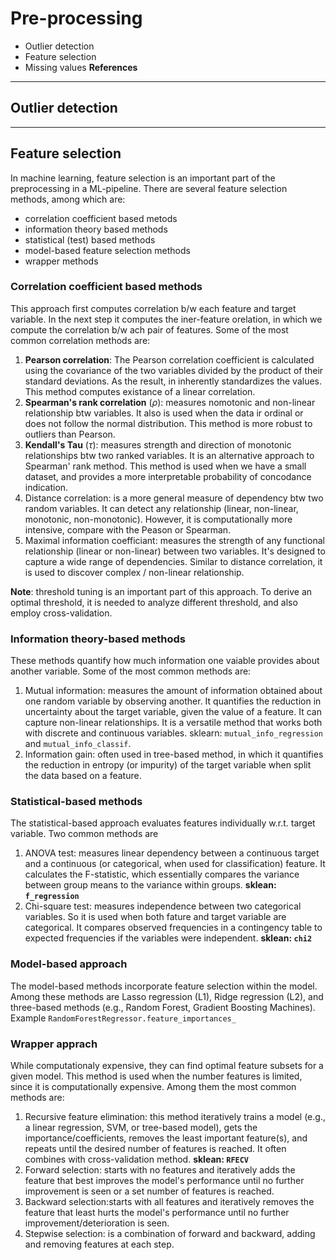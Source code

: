 # Pre-processing 
- Outlier detection
- Feature selection
- Missing values
__References__
[^1]: Book - Python Feature Engineering Cookbook - Second Edition By Soledad Gall
[^2]: Book - Feature Engineering for Machine Learning By Alice Zheng and Amanda Casari
[^3]: Book - Python Data Cleaning and Preparation Best Practices by Maria Zervou


---
## Outlier detection


---
## Feature selection
In machine learning, feature selection is an important part of the preprocessing in a ML-pipeline. There are several feature selection methods, among which are:
- correlation coefficient based metods
- information theory based methods
- statistical (test) based methods
- model-based feature selection methods
- wrapper methods


### Correlation coefficient based methods
This approach first computes correlation b/w each feature and target variable. In the next step it computes the iner-feature orelation, in which we compute the correlation b/w ach pair of features. Some of the most common correlation methods are:
1. __Pearson correlation__: The Pearson correlation coefficient is calculated using the covariance of the two variables divided by the product of their standard deviations. As the result, in inherently standardizes the values. This method computes existance of a linear correlation.
2. __Spearman's rank correlation__ ($\rho$): measures nomotonic and non-linear relationship btw variables. It also is used when the data ir ordinal or does not follow the normal distribution. This method is more robust to outliers than Pearson.
3. __Kendall's Tau__ ($\tau$): measures strength and direction of monotonic relationships btw two ranked variables. It is an alternative approach to Spearman' rank method. This method is used when we have a small dataset, and provides a more interpretable probability of concodance indication.
4. Distance correlation: is a more general measure of dependency btw two random variables. It can detect any relationship (linear, non-linear, monotonic, non-monotonic). However, it is computationally more intensive, compare with the Peason or Spearman.
5. Maximal information coefficiant:  measures the strength of any functional relationship (linear or non-linear) between two variables. It's designed to capture a wide range of dependencies. Similar to distance correlation, it is used to discover complex / non-linear relationship.


__Note__: threshold tuning is an important part of this approach. To derive an optimal threshold, it is needed to  analyze different threshold, and also employ cross-validation. 

### Information theory-based methods
These methods quantify how much information one vaiable provides about another variable. Some of the most common methods are:
1. Mutual information: measures the amount of information obtained about one random variable by observing another. It quantifies the reduction in uncertainty about the target variable, given the value of a feature. It can capture non-linear relationships. It is a versatile method that works both with discrete and continuous variables. sklearn: `mutual_info_regression` and `mutual_info_classif`.
2. Information gain: often used in tree-based method, in which it quantifies the reduction in entropy (or impurity) of the target variable when split the data based on a feature.

### Statistical-based methods
The statistical-based approach evaluates features individually w.r.t. target variable. Two common methods are
1. ANOVA test: measures linear dependency between a continuous target and a continuous (or categorical, when used for classification) feature. It calculates the F-statistic, which essentially compares the variance between group means to the variance within groups. __sklean: `f_regression`__
2. Chi-square test: measures independence between two categorical variables. So it is used when both fature and target variable are categorical. It compares observed frequencies in a contingency table to expected frequencies if the variables were independent. __sklean: `chi2`__

### Model-based approach
The model-based methods incorporate feature selection within the model. Among these methods are Lasso regression (L1), Ridge regression (L2), and three-based methods  (e.g., Random Forest, Gradient Boosting Machines). Example `RandomForestRegressor.feature_importances_`

### Wrapper apprach
While computationaly expensive, they can find optimal feature subsets for a given model. This method is used when the number features is limited, since it is computationally expensive. Among them the most common methods are:
1. Recursive feature elimination: this method iteratively trains a model (e.g., a linear regression, SVM, or tree-based model), gets the importance/coefficients, removes the least important feature(s), and repeats until the desired number of features is reached. It often combines with cross-validation method. __sklean: `RFECV`__
2. Forward selection: starts with no features and iteratively adds the feature that best improves the model's performance until no further improvement is seen or a set number of features is reached.
3. Backward selection:starts with all features and iteratively removes the feature that least hurts the model's performance until no further improvement/deterioration is seen.
4. Stepwise selection: is a combination of forward and backward, adding and removing features at each step. 
